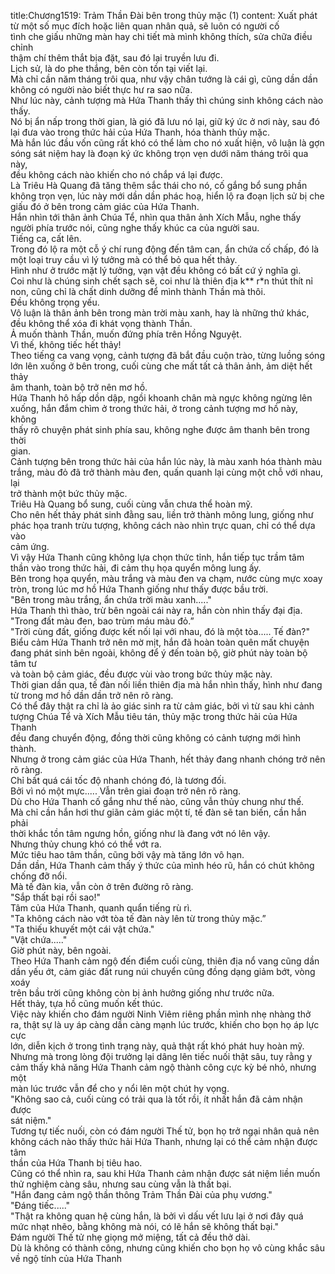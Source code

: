 title:Chương1519: Trảm Thần Đài bên trong thủy mặc (1)
content:
Xuất phát từ một số mục đích hoặc liên quan nhân quả, sẽ luôn có người cố<br>tình che giấu những màn hay chi tiết mà mình không thích, sửa chữa điều chỉnh<br>thậm chí thêm thắt bịa đặt, sau đó lại truyền lưu đi.<br>Lịch sử, là do phe thắng, bên còn tồn tại viết lại.<br>Mà chỉ cần năm tháng trôi qua, như vậy chân tướng là cái gì, cũng dần dần<br>không có người nào biết thực hư ra sao nữa.<br>Như lúc này, cảnh tượng mà Hứa Thanh thấy thì chúng sinh không cách nào<br>thấy.<br>Nó bị ẩn nấp trong thời gian, là gió đã lưu nó lại, giữ ký ức ở nơi này, sau đó<br>lại đưa vào trong thức hải của Hứa Thanh, hóa thành thủy mặc.<br>Mà hắn lúc đầu vốn cũng rất khó có thể làm cho nó xuất hiện, vô luận là gợn<br>sóng sát niệm hay là đoạn ký ức không trọn vẹn dưới năm tháng trôi qua này,<br>đều không cách nào khiến cho nó chắp vá lại được.<br>Là Triêu Hà Quang đã tăng thêm sắc thái cho nó, cố gắng bổ sung phần<br>không trọn vẹn, lúc này mới dần dần phác hoạ, hiển lộ ra đoạn lịch sử bị che<br>giấu đó ở bên trong cảm giác của Hứa Thanh.<br>Hắn nhìn tới thân ảnh Chúa Tể, nhìn qua thân ảnh Xích Mẫu, nghe thấy<br>người phía trước nói, cũng nghe thấy khúc ca của người sau.<br>Tiếng ca, cất lên.<br>Trong đó lộ ra một cỗ ý chí rung động đến tâm can, ẩn chứa cố chấp, đó là<br>một loại truy cầu vì lý tưởng mà có thể bỏ qua hết thảy.<br>Hình như ở trước mặt lý tưởng, vạn vật đều không có bất cứ ý nghĩa gì.<br>Coi như là chúng sinh chết sạch sẽ, coi như là thiên địa k** r*n thút thít nỉ<br>non, cũng chỉ là chất dinh dưỡng để mình thành Thần mà thôi.<br>Đều không trọng yếu.<br>Vô luận là thân ảnh bên trong màn trời màu xanh, hay là những thứ khác,<br>đều không thể xóa đi khát vọng thành Thần.<br>Ả muốn thành Thần, muốn đứng phía trên Hồng Nguyệt.<br>Vì thế, không tiếc hết thảy!<br>Theo tiếng ca vang vọng, cảnh tượng đã bắt đầu cuộn trào, từng luồng sóng<br>lớn lên xuống ở bên trong, cuối cùng che mất tất cả thân ảnh, ảm diệt hết thảy<br>âm thanh, toàn bộ trở nên mơ hồ.<br>Hứa Thanh hô hấp dồn dập, ngồi khoanh chân mà ngực không ngừng lên<br>xuống, hắn đắm chìm ở trong thức hải, ở trong cảnh tượng mơ hồ này, không<br>thấy rõ chuyện phát sinh phía sau, không nghe được âm thanh bên trong thời<br>gian.<br>Cảnh tượng bên trong thức hải của hắn lúc này, là màu xanh hóa thành màu<br>trắng, màu đỏ đã trở thành màu đen, quấn quanh lại cùng một chỗ với nhau, lại<br>trở thành một bức thủy mặc.<br>Triêu Hà Quang bổ sung, cuối cùng vẫn chưa thể hoàn mỹ.<br>Cho nên hết thảy phát sinh đằng sau, liền trở thành mông lung, giống như<br>phác họa tranh trừu tượng, không cách nào nhìn trực quan, chỉ có thể dựa vào<br>cảm ứng.<br>Vì vậy Hứa Thanh cũng không lựa chọn thức tỉnh, hắn tiếp tục trầm tâm<br>thần vào trong thức hải, đi cảm thụ họa quyển mông lung ấy.<br>Bên trong họa quyển, màu trắng và màu đen va chạm, nước cùng mực xoay<br>tròn, trong lúc mơ hồ Hứa Thanh giống như thấy được bầu trời.<br>"Bên trong màu trắng, ẩn chứa trời màu xanh....."<br>Hứa Thanh thì thào, trừ bên ngoài cái này ra, hắn còn nhìn thấy đại địa.<br>"Trong đất màu đen, bao trùm máu màu đỏ.”<br>"Trời cùng đất, giống được kết nối lại với nhau, đó là một tòa..... Tế đàn?"<br>Biểu cảm Hứa Thanh trở nên mờ mịt, hắn đã hoàn toàn quên mất chuyện<br>đang phát sinh bên ngoài, không để ý đến toàn bộ, giờ phút này toàn bộ tâm tư<br>và toàn bộ cảm giác, đều được vùi vào trong bức thủy mặc này.<br>Thời gian dần qua, tế đàn nối liền thiên địa mà hắn nhìn thấy, hình như đang<br>từ trong mơ hồ dần dần trở nên rõ ràng.<br>Có thể đây thật ra chỉ là ảo giác sinh ra từ cảm giác, bởi vì từ sau khi cảnh<br>tượng Chúa Tể và Xích Mẫu tiêu tán, thủy mặc trong thức hải của Hứa Thanh<br>đều đang chuyển động, đồng thời cũng không có cảnh tượng mới hình thành.<br>Nhưng ở trong cảm giác của Hứa Thanh, hết thảy đang nhanh chóng trở nên<br>rõ ràng.<br>Chỉ bất quá cái tốc độ nhanh chóng đó, là tương đối.<br>Bởi vì nó một mực..... Vẫn trên giai đoạn trở nên rõ ràng.<br>Dù cho Hứa Thanh cố gắng như thế nào, cũng vẫn thủy chung như thế.<br>Mà chỉ cần hắn hơi thư giãn cảm giác một tí, tế đàn sẽ tan biến, cần hắn phải<br>thời khắc tồn tâm ngưng hồn, giống như là đang vớt nó lên vậy.<br>Nhưng thủy chung khó có thể vớt ra.<br>Mức tiêu hao tâm thần, cũng bởi vậy mà tăng lớn vô hạn.<br>Dần dần, Hứa Thanh cảm thấy ý thức của mình héo rũ, hắn có chút không<br>chống đỡ nổi.<br>Mà tế đàn kia, vẫn còn ở trên đường rõ ràng.<br>"Sắp thất bại rồi sao!"<br>Tâm của Hứa Thanh, quanh quẩn tiếng rù rì.<br>"Ta không cách nào vớt tòa tế đàn này lên từ trong thủy mặc.”<br>"Ta thiếu khuyết một cái vật chứa."<br>"Vật chứa....."<br>Giờ phút này, bên ngoài.<br>Theo Hứa Thanh cảm ngộ đến điểm cuối cùng, thiên địa nổ vang cũng dần<br>dần yếu ớt, cảm giác đất rung núi chuyển cũng đồng dạng giảm bớt, vòng xoáy<br>trên bầu trời cũng không còn bị ảnh hưởng giống như trước nữa.<br>Hết thảy, tựa hồ cũng muốn kết thúc.<br>Việc này khiến cho đám người Ninh Viêm riêng phần mình nhẹ nhàng thở<br>ra, thật sự là uy áp càng dần càng mạnh lúc trước, khiến cho bọn họ áp lực cực<br>lớn, diễn kịch ở trong tình trạng này, quả thật rất khó phát huy hoàn mỹ.<br>Nhưng mà trong lòng đội trưởng lại dâng lên tiếc nuối thật sâu, tuy rằng y<br>cảm thấy khả năng Hứa Thanh cảm ngộ thành công cực kỳ bé nhỏ, nhưng một<br>màn lúc trước vẫn để cho y nổi lên một chút hy vọng.<br>"Không sao cả, cuối cùng có trải qua là tốt rồi, ít nhất hắn đã cảm nhận được<br>sát niệm."<br>Tương tự tiếc nuối, còn có đám người Thế tử, bọn họ trở ngại nhân quả nên<br>không cách nào thấy thức hải Hứa Thanh, nhưng lại có thể cảm nhận được tâm<br>thần của Hứa Thanh bị tiêu hao.<br>Cũng có thể nhìn ra, sau khi Hứa Thanh cảm nhận được sát niệm liền muốn<br>thử nghiệm càng sâu, nhưng sau cùng vẫn là thất bại.<br>"Hắn đang cảm ngộ thần thông Trảm Thần Đài của phụ vương."<br>"Đáng tiếc....."<br>"Thật ra không quan hệ cùng hắn, là bởi vì dấu vết lưu lại ở nơi đây quá<br>mức nhạt nhẽo, bằng không mà nói, có lẽ hắn sẽ không thất bại."<br>Đám người Thế tử nhẹ giọng mở miệng, tất cả đều thở dài.<br>Dù là không có thành công, nhưng cũng khiến cho bọn họ vô cùng khắc sâu<br>về ngộ tính của Hứa Thanh